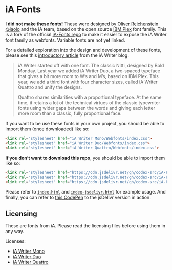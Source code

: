 # iA Fonts

**I did not make these fonts!** These were designed by [Oliver Reichenstein @iaolo](https://github.com/iaolo) and the iA team, based on the open source [IBM Plex](https://github.com/IBM/plex) font family. This is a fork of the official [iA-Fonts repo](https://github.com/iaolo/iA-Fonts) to make it easier to expose the iA Writer font family as webfonts. Variable fonts are not yet linked.

For a detailed exploration into the design and development of these fonts, please see this [introductory article](https://ia.net/writer/blog/a-typographic-christmas) from the iA Writer blog.

> iA Writer started off with one font. The classic Nitti, designed by Bold Monday. Last year we added iA Writer Duo, a two-spaced typeface that gives a bit more room to W’s and M’s, based on IBM Plex. This year, we add a third font with four character sizes, called iA Writer Quattro and unify the designs.
>
> Quattro shares similarities with a proportional typeface. At the same time, it retains a lot of the technical virtues of the classic typewriter fonts using wider gaps between the words and giving each letter more room than a classic, fully proportional face.

If you want to be use these fonts in your own project, you should be able to import them (once downloaded) like so:

```html
<link rel="stylesheet" href="iA Writer Mono/Webfonts/index.css">
<link rel="stylesheet" href="iA Writer Duo/Webfonts/index.css">
<link rel="stylesheet" href="iA Writer Quattro/Webfonts/index.css">
```

**If you don’t want to download this repo**, you should be able to import them like so:

```html
<link rel="stylesheet" href="https://cdn.jsdelivr.net/gh/codex-src/iA-Fonts@master/iA%20Writer%20Mono/Webfonts/index.css">
<link rel="stylesheet" href="https://cdn.jsdelivr.net/gh/codex-src/iA-Fonts@master/iA%20Writer%20Duo/Webfonts/index.css">
<link rel="stylesheet" href="https://cdn.jsdelivr.net/gh/codex-src/iA-Fonts@master/iA%20Writer%20Quattro/Webfonts/index.css">
```

Please refer to [`index.html`](https://github.com/codex-src/iA-Fonts/blob/master/index.html) and [`index-jsdelivr.html`](https://github.com/codex-src/iA-Fonts/blob/master/index-jsdelivr.html) for example usage. And finally, you can refer to [this CodePen](https://codepen.io/zaydek/pen/MWYNjGb) to the jsDelivr version in action.

## Licensing

These are fonts from iA. Please read the licensing files before using them in any way.

Licenses:

- [iA Writer Mono](https://github.com/iaolo/iA-Fonts/blob/master/iA%20Writer%20Mono/LICENSE.md)
- [iA Writer Duo](https://github.com/iaolo/iA-Fonts/blob/master/iA%20Writer%20Duo/LICENSE.md)
- [iA Writer Quattro](https://github.com/iaolo/iA-Fonts/blob/master/iA%20Writer%20Quattro/LICENSE.md)
